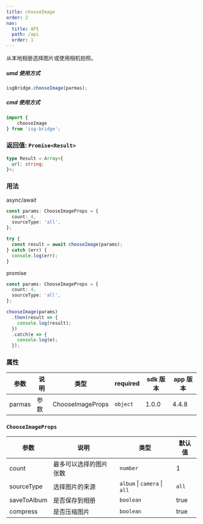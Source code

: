 ```yaml
---
title: chooseImage
order: 2
nav:
  title: API
  path: /api
  order: 1
---
```


<Alert type="info">
 从本地相册选择图片或使用相机拍照。
</Alert>

##### <Badge>umd 使用方式</Badge>

``` js
isgBridge.chooseImage(parmas);
```

##### <Badge>cmd 使用方式</Badge>

``` js
import {
    chooseImage
} from 'isg-bridge';
```

### 返回值: `Promise<Result>`

``` typescript
type Result = Array<{
  url: string;
}>;
```

### 用法

<Badge>async/await</Badge>

``` typescript
const params: ChooseImageProps = {
  count: 4,
  sourceType: 'all',
};

try {
  const result = await chooseImage(params);
} catch (err) {
  console.log(err);
}
```

<Badge>promise</Badge>

``` typescript
const params: ChooseImageProps = {
  count: 4,
  sourceType: 'all',
};

chooseImage(params)
  .then(result => {
    console.log(result);
  })
  .catch(e => {
    console.log(e);
  });
```

### 属性

| 参数   | 说明 | 类型             | required |  sdk 版本 |  app 版本 |
| ------ | ---- | ---------------- | -------- |------------| -------------|
| parmas | 参数 | ChooseImageProps | `object` |   1.0.0     |   4.4.8      |

### `ChooseImageProps`

| 参数        | 说明                   | 类型                         | 默认值 |
| ----------- | ---------------------- | ---------------------------- | ------ |
| count       | 最多可以选择的图片张数 | `number` | 1      |
| sourceType  | 选择图片的来源         | `album` \| `camera` \| `all` | `all` |
| saveToAlbum | 是否保存到相册         | `boolean` | true   |
| compress    | 是否压缩图片           | `boolean` | true   |
